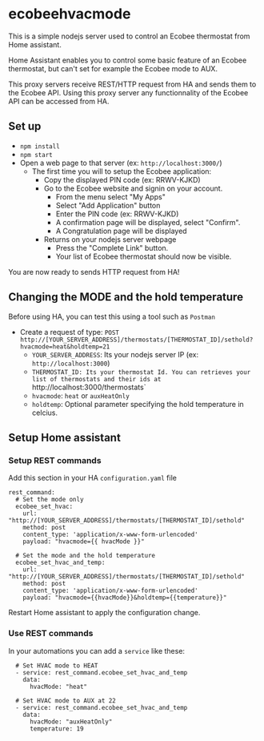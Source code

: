 # ecobeehvacmode

This is a simple nodejs server used to control an Ecobee thermostat from Home assistant.

Home Assistant enables you to control some basic feature of an Ecobee thermostat, but can't set
for example the Ecobee mode to AUX.

This proxy servers receive REST/HTTP request from HA and sends them to the Ecobee API. Using this proxy server any functionnality of the Ecobee API can be accessed from HA.

## Set up

* `npm install`
* `npm start`
* Open a web page to that server (ex: `http://localhost:3000/`)
	* The first time you will to setup the Ecobee application:
		* Copy the displayed PIN code (ex: RRWV-KJKD)
		* Go to the Ecobee website and signin on your account.
			* From the menu select "My Apps"
			* Select "Add Application" button
			* Enter the PIN code (ex: RRWV-KJKD)
			* A confirmation page will be displayed, select "Confirm".
			* A Congratulation page will be displayed
		* Returns on your nodejs server webpage
			* Press the "Complete Link" button.
			* Your list of Ecobee thermostat should now be visible.

You are now ready to sends HTTP request from HA!

## Changing the MODE and the hold temperature

Before using HA, you can test this using a tool such as `Postman`

* Create a request of type: `POST http://[YOUR_SERVER_ADDRESS]/thermostats/[THERMOSTAT_ID]/sethold?hvacmode=heat&holdtemp=21`
	* `YOUR_SERVER_ADDRESS`: Its your nodejs server IP (ex: `http://localhost:3000`)
	* `THERMOSTAT_ID: Its your thermostat Id. You can retrieves your list of thermostats and their ids at `http://localhost:3000/thermostats`
	* `hvacmode`: `heat` or `auxHeatOnly`
	* `holdtemp`: Optional parameter specifying the hold temperature in celcius.


## Setup Home assistant

### Setup REST commands

Add this section in your HA `configuration.yaml` file

```
rest_command:
  # Set the mode only
  ecobee_set_hvac:
    url: "http://[YOUR_SERVER_ADDRESS]/thermostats/[THERMOSTAT_ID]/sethold"
    method: post
    content_type: 'application/x-www-form-urlencoded'
    payload: "hvacmode={{ hvacMode }}"

  # Set the mode and the hold temperature
  ecobee_set_hvac_and_temp:
    url: "http://[YOUR_SERVER_ADDRESS]/thermostats/[THERMOSTAT_ID]/sethold"
    method: post
    content_type: 'application/x-www-form-urlencoded'
    payload: "hvacmode={{hvacMode}}&holdtemp={{temperature}}"
```

Restart Home assistant to apply the configuration change.


### Use REST commands

In your automations you can add a `service` like these:
```
  # Set HVAC mode to HEAT
  - service: rest_command.ecobee_set_hvac_and_temp
    data:
      hvacMode: "heat"

  # Set HVAC mode to AUX at 22
  - service: rest_command.ecobee_set_hvac_and_temp
    data:
      hvacMode: "auxHeatOnly"
      temperature: 19
```
